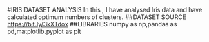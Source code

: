 #IRIS DATASET ANALYSIS
In this , I have analysed Iris data and have calculated optimum numbers of clusters.
##DATASET SOURCE
https://bit.ly/3kXTdox
##LIBRARIES
numpy as np,pandas as pd,matplotlib.pyplot as plt
